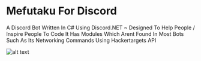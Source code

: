 # Mefutaku For Discord
A Discord Bot Written In C# Using Discord.NET ~ Designed To Help People / Inspire People To Code It Has Modules Which Arent Found In Most Bots Such As Its Networking Commands Using Hackertargets API


![alt text](https://cdn.discordapp.com/attachments/726031534389329971/726032810678288384/unknown.png)
